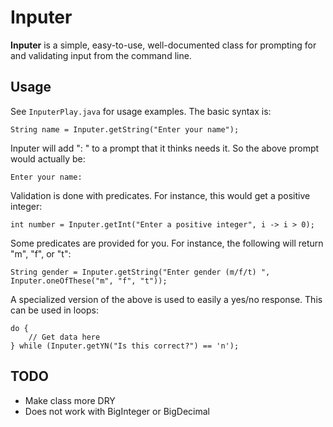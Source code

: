 # Inputer

**Inputer** is a simple, easy-to-use, well-documented class for prompting for and validating input from the command line.

## Usage

See `InputerPlay.java` for usage examples.  The basic syntax is:

    String name = Inputer.getString("Enter your name");

Inputer will add ": " to a prompt that it thinks needs it.  So the above prompt would actually be:

    Enter your name:

Validation is done with predicates.  For instance, this would get a positive integer:

    int number = Inputer.getInt("Enter a positive integer", i -> i > 0);

Some predicates are provided for you.  For instance, the following will return "m", "f", or "t":

    String gender = Inputer.getString("Enter gender (m/f/t) ", Inputer.oneOfThese("m", "f", "t"));

A specialized version of the above is used to easily a yes/no response.  This can be used in loops:

    do {
        // Get data here
    } while (Inputer.getYN("Is this correct?") == 'n');

## TODO

* Make class more DRY
* Does not work with BigInteger or BigDecimal